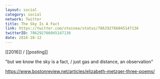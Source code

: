```yaml
---
layout: social
category: social
network: Twitter
title: The Sky Is A Fact
link: https://twitter.com/steinea/status/786292766045147136
twitterID: 786292766045147136
date: 2016-10-12
---
```


[[2016]] / [[posting]]

"but we know the sky is a fact, / just gas and distance, an observation"

<https://www.bostonreview.net/articles/elizabeth-metzger-three-poems/>
